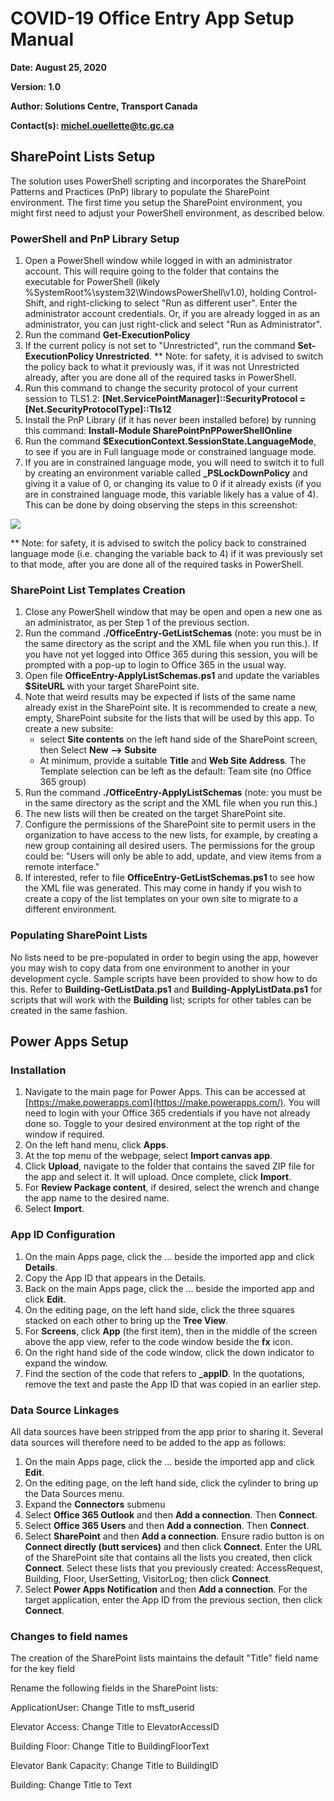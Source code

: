 # COVID-19 Office Entry App Setup Manual

**Date: August 25, 2020**

**Version: 1.0**

**Author: Solutions Centre, Transport Canada**

**Contact(s): michel.ouellette@tc.gc.ca**


## SharePoint Lists Setup

The solution uses PowerShell scripting and incorporates the SharePoint Patterns and Practices (PnP) library to populate the SharePoint environment. The first time you setup the SharePoint environment, you might first need to adjust your PowerShell environment, as described below.

### PowerShell and PnP Library Setup

1. Open a PowerShell window while logged in with an administrator account. This will require going to the folder that contains the executable for PowerShell (likely %SystemRoot%\system32\WindowsPowerShell\v1.0\), holding Control-Shift, and right-clicking to select &quot;Run as different user&quot;. Enter the administrator account credentials. Or, if you are already logged in as an administrator, you can just right-click and select &quot;Run as Administrator&quot;.
2. Run the command **Get-ExecutionPolicy**
3. If the current policy is not set to &quot;Unrestricted&quot;, run the command **Set-ExecutionPolicy Unrestricted**. \*\* Note: for safety, it is advised to switch the policy back to what it previously was, if it was not Unrestricted already, after you are done all of the required tasks in PowerShell.
4. Run this command to change the security protocol of your current session to TLS1.2: **[Net.ServicePointManager]::SecurityProtocol = [Net.SecurityProtocolType]::Tls12**
5. Install the PnP Library (if it has never been installed before) by running this command: **Install-Module SharePointPnPPowerShellOnline**
6. Run the command **$ExecutionContext.SessionState.LanguageMode**, to see if you are in Full language mode or constrained language mode.
7. If you are in constrained language mode, you will need to switch it to full by creating an environment variable called **\_PSLockDownPolicy** and giving it a value of 0, or changing its value to 0 if it already exists (if you are in constrained language mode, this variable likely has a value of 4). This can be done by doing observing the steps in this screenshot:

![](images/EnvironmentVariables-en.png)

\*\* Note: for safety, it is advised to switch the policy back to constrained language mode (i.e. changing the variable back to 4) if it was previously set to that mode, after you are done all of the required tasks in PowerShell.

### SharePoint List Templates Creation

1. Close any PowerShell window that may be open and open a new one as an administrator, as per Step 1 of the previous section.
2. Run the command **./OfficeEntry-GetListSchemas** (note: you must be in the same directory as the script and the XML file when you run this.). If you have not yet logged into Office 365 during this session, you will be prompted with a pop-up to login to Office 365 in the usual way.
3. Open file **OfficeEntry-ApplyListSchemas.ps1** and update the variables **$SiteURL** with your target SharePoint site.
4. Note that weird results may be expected if lists of the same name already exist in the SharePoint site. It is recommended to create a new, empty, SharePoint subsite for the lists that will be used by this app. To create a new subsite:
    - select **Site contents** on the left hand side of the SharePoint screen, then Select **New --> Subsite**
    - At minimum, provide a suitable **Title** and **Web Site Address**. The Template selection can be left as the default: Team site (no Office 365 group)
5. Run the command **./OfficeEntry-ApplyListSchemas** (note: you must be in the same directory as the script and the XML file when you run this.)
6. The new lists will then be created on the target SharePoint site.
7. Configure the permissions of the SharePoint site to permit users in the organization to have access to the new lists, for example, by creating a new group containing all desired users. The permissions for the group could be: &quot;Users will only be able to add, update, and view items from a remote interface.&quot;
8. If interested, refer to file **OfficeEntry-GetListSchemas.ps1** to see how the XML file was generated. This may come in handy if you wish to create a copy of the list templates on your own site to migrate to a different environment.

### Populating SharePoint Lists

No lists need to be pre-populated in order to begin using the app, however you may wish to copy data from one environment to another in your development cycle. Sample scripts have been provided to show how to do this. Refer to **Building-GetListData.ps1** and **Building-ApplyListData.ps1** for scripts that will work with the **Building** list; scripts for other tables can be created in the same fashion.

## Power Apps Setup

### Installation

1. Navigate to the main page for Power Apps. This can be accessed at [https://make.powerapps.com](https://make.powerapps.com/). You will need to login with your Office 365 credentials if you have not already done so. Toggle to your desired environment at the top right of the window if required.
2. On the left hand menu, click **Apps**.
3. At the top menu of the webpage, select **Import canvas app**.
4. Click **Upload**, navigate to the folder that contains the saved ZIP file for the app and select it. It will upload. Once complete, click **Import**.
5. For **Review Package content**, if desired, select the wrench and change the app name to the desired name.
6. Select **Import**.

### App ID Configuration

1. On the main Apps page, click the … beside the imported app and click **Details**.
2. Copy the App ID that appears in the Details.
3. Back on the main Apps page, click the … beside the imported app and click **Edit**.
4. On the editing page, on the left hand side, click the three squares stacked on each other to bring up the **Tree View**.
5. For **Screens**, click **App** (the first item), then in the middle of the screen above the app view, refer to the code window beside the **fx** icon.
6. On the right hand side of the code window, click the down indicator to expand the window.
7. Find the section of the code that refers to **\_appID**. In the quotations, remove the text and paste the App ID that was copied in an earlier step.

###

### Data Source Linkages

All data sources have been stripped from the app prior to sharing it. Several data sources will therefore need to be added to the app as follows:

1. On the main Apps page, click the … beside the imported app and click **Edit**.
2. On the editing page, on the left hand side, click the cylinder to bring up the Data Sources menu.
3. Expand the **Connectors** submenu
4. Select **Office 365 Outlook** and then **Add a connection**. Then **Connect**.
5. Select **Office 365 Users** and then **Add a connection**. Then **Connect**.
6. Select **SharePoint** and then **Add a connection**. Ensure radio button is on **Connect directly (butt services)** and then click **Connect**. Enter the URL of the SharePoint site that contains all the lists you created, then click **Connect**. Select these lists that you previously created: AccessRequest, Building, Floor, UserSetting, VisitorLog; then click **Connect**.
7. Select **Power Apps Notification** and then **Add a connection**. For the target application, enter the App ID from the previous section, then click **Connect**.

###

### Changes to field names

The creation of the SharePoint lists maintains the default "Title" field name for the key field

Rename the following fields in the SharePoint lists:

ApplicationUser:
Change Title to msft_userid

Elevator Access:
Change Title to ElevatorAccessID

Building Floor:
Change Title to BuildingFloorText

Elevator Bank Capacity:
Change Title to BuildingID

Building:
Change Title to Text
